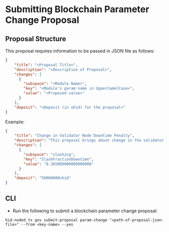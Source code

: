 # Submitting Blockchain Parameter Change Proposal

## Proposal Structure

This proposal requires information to be passed in JSON file as follows:

```json
{
    "title": "<Proposal Title>",
    "description": "<Description of Proposal>",
    "changes": [
      {
        "subspace": "<Module Name>",
        "key": "<Module's param name in UpperCamelCase>",
        "value": "<Proposed value>"
      }
    ],
    "deposit": "<Deposit (in uhid) for the proposal>"
}
```

Example:

```json
{
    "title": "Change in Validator Node Downtime Penalty",
    "description": "This proposal brings about change in the validator node downtime penalty to 0.365",
    "changes": [
      {
        "subspace": "slashing",
        "key": "SlashFractionDowntime",
        "value": "0.365000000000000000"
      }
    ],
    "deposit": "50000000uhid"
}
```

## CLI

* Run the following to submit a blockchain parameter change proposal:

```
hid-noded tx gov submit-proposal param-change "<path-of-proposal-json-file>" --from <key-name> --yes
```
